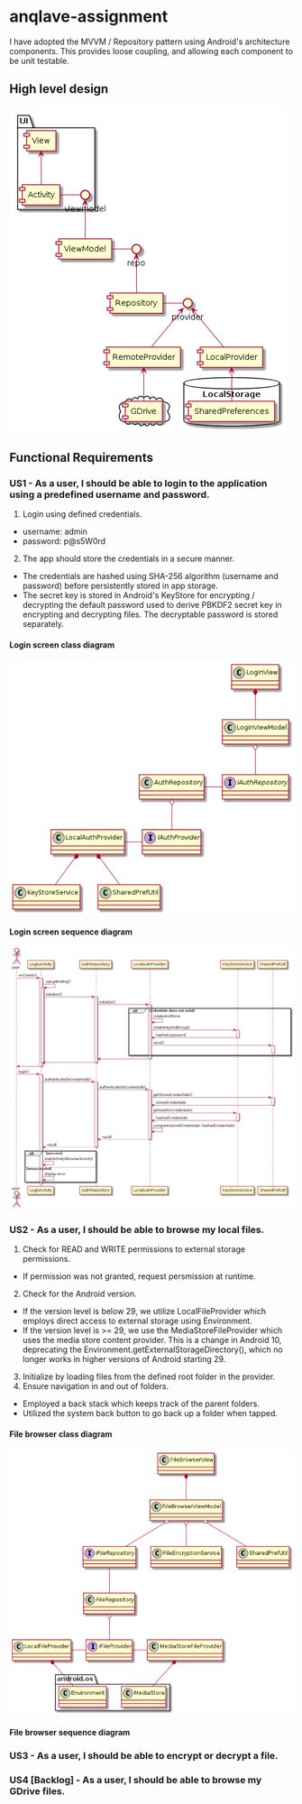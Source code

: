 # anqlave-assignment
I have adopted the MVVM / Repository pattern using Android's architecture components. This provides loose coupling, and allowing each component to be unit testable.
## High level design
![img](https://github.com/jcinco/anqlave-assignment/blob/master/uml/app_structure.png)

## Functional Requirements

### US1 - As a user, I should be able to login to the application using a predefined username and password.
1. Login using defined credentials.
- username: admin
- password: p@s5W0rd

2. The app should store the credentials in a secure manner.
- The credentials are hashed using SHA-256 algorithm (username and password) before persistently stored in app storage. 
- The secret key is stored in Android's KeyStore for encrypting / decrypting the default password used to derive PBKDF2 secret key in encrypting and decrypting files. The decryptable password is stored separately.


#### Login screen class diagram
![img](https://github.com/jcinco/anqlave-assignment/blob/master/uml/userlogin_class_diagram.png)

#### Login screen sequence diagram
![img](https://github.com/jcinco/anqlave-assignment/blob/master/uml/user_login_sequence.png)

### US2 - As a user, I should be able to browse my local files.
1. Check for READ and WRITE permissions to external storage permissions.
- If permission was not granted, request persmission at runtime.
2. Check for the Android version. 
- If the version level is below 29, we utilize LocalFileProvider which employs direct access to external storage using Environment.
- If the version level is >= 29, we use the MediaStoreFileProvider which uses the media store content provider. This is a change in Android 10, deprecating the Environment.getExternalStorageDirectory(), which no longer works in higher versions of Android starting 29.
3. Initialize by loading files from the defined root folder in the provider.
4. Ensure navigation in and out of folders.
- Employed a back stack which keeps track of the parent folders.
- Utilized the system back button to go back up a folder when tapped. 
#### File browser class diagram
![img](https://github.com/jcinco/anqlave-assignment/blob/master/uml/file_browser_class.png)
#### File browser sequence diagram

### US3 - As a user, I should be able to encrypt or decrypt a file.



### US4 [Backlog] - As a user, I should be able to browse my GDrive files.
